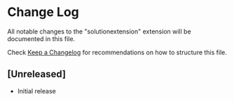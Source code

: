 # Change Log

All notable changes to the "solutionextension" extension will be documented in this file.

Check [Keep a Changelog](http://keepachangelog.com/) for recommendations on how to structure this file.

## [Unreleased]

- Initial release
